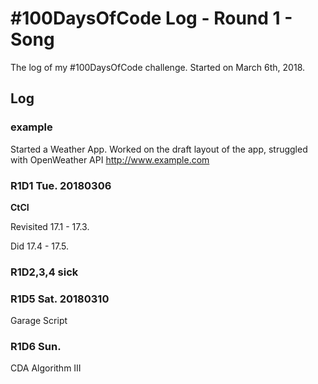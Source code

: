 # #100DaysOfCode Log - Round 1 - Song

The log of my #100DaysOfCode challenge. Started on March 6th, 2018.

## Log
### example
Started a Weather App. Worked on the draft layout of the app, struggled with OpenWeather API http://www.example.com
### R1D1 Tue. 20180306

__CtCI__

Revisited 17.1 - 17.3.

Did 17.4 - 17.5.

### R1D2,3,4 sick
### R1D5 Sat. 20180310
Garage Script
### R1D6 Sun. 
CDA Algorithm III

